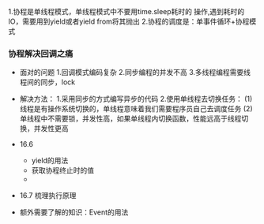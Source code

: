1.协程是单线程模式，单线程模式中不要用time.sleep耗时的
操作,遇到耗时的IO，需要用到yield或者yield from将其抛出
2.协程的调度是：单事件循环+协程模式


### 协程解决回调之痛
- 面对的问题
1.回调模式编码复杂
2.同步编程的并发不高
3.多线程编程需要线程间的同步，lock

- 解决方法：
1.采用同步的方式编写异步的代码
2.使用单线程去切换任务：
(1) 线程是有操作系统切换的，单线程意味着我们需要程序员自己去调度任务
(2)单线程中不需要锁，并发性高，如果单线程内切换函数，性能远高于线程切换，并发性更高






- 16.6
    - yield的用法
    - 获取协程终止时的值
    - 
    
    
- 16.7 梳理执行原理


- 额外需要了解的知识：Event的用法
